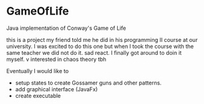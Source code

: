# GameOfLife
Java implementation of Conway's Game of Life

  this is a project my friend told me he did in his programming II course at our university. I was excited to do this one but when I took the course with the same teacher we did not do it. sad react. I finally got around to doin it myself. v interested in chaos theory tbh
  
Eventually I would like to

  - setup states to create Gossamer guns and other patterns.
  - add graphical interface (JavaFx)
  - create executable
